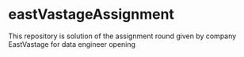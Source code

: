 # eastVastageAssignment
This repository is solution of the assignment round given by company EastVastage for data engineer opening
